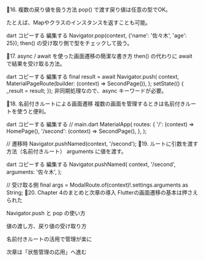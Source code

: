 🔸16. 複数の戻り値を扱う方法
pop() で渡す戻り値は任意の型でOK。

たとえば、Mapやクラスのインスタンスを返すことも可能。

dart
コピーする
編集する
Navigator.pop(context, {'name': '佐々木', 'age': 25});
then() の受け取り側で型をチェックして扱う。

🔸17. async / await を使った画面遷移の簡潔な書き方
then() の代わりに await で結果を受け取る方法。

dart
コピーする
編集する
final result = await Navigator.push(
  context,
  MaterialPageRoute(builder: (context) => SecondPage()),
);
setState(() {
  _result = result;
});
非同期処理なので、async キーワードが必要。

🔸18. 名前付きルートによる画面遷移
複数の画面を管理するときは名前付きルートを使うと便利。

dart
コピーする
編集する
// main.dart
MaterialApp(
  routes: {
    '/': (context) => HomePage(),
    '/second': (context) => SecondPage(),
  },
);

// 遷移時
Navigator.pushNamed(context, '/second');
🔸19. ルートに引数を渡す方法（名前付きルート）
arguments に値を渡す。

dart
コピーする
編集する
Navigator.pushNamed(
  context,
  '/second',
  arguments: '佐々木',
);

// 受け取る側
final args = ModalRoute.of(context)!.settings.arguments as String;
🔸20. Chapter 4のまとめと次章の導入
Flutterの画面遷移の基本は押さえられた

Navigator.push と pop の使い方

値の渡し方、戻り値の受け取り方

名前付きルートの活用で管理が楽に

次章は「状態管理の応用」へ進む

